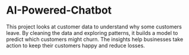# AI-Powered-Chatbot
This project looks at customer data to understand why some customers leave. By cleaning the data and exploring patterns, it builds a model to predict which customers might churn. The insights help businesses take action to keep their customers happy and reduce losses.
